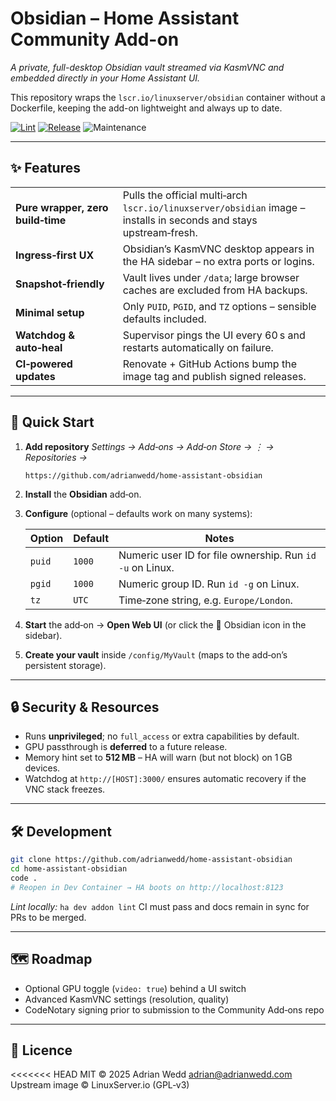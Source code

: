 # Obsidian – Home Assistant Community Add-on
*A private, full-desktop Obsidian vault streamed via KasmVNC and embedded directly in your Home Assistant UI.*

This repository wraps the `lscr.io/linuxserver/obsidian` container without a Dockerfile, keeping the add-on lightweight and always up to date.

[![Lint](https://github.com/adrianwedd/home-assistant-obsidian/actions/workflows/lint.yml/badge.svg)](https://github.com/adrianwedd/home-assistant-obsidian/actions/workflows/lint.yml)
[![Release](https://img.shields.io/github/v/release/adrianwedd/home-assistant-obsidian?sort=semver)](https://github.com/adrianwedd/home-assistant-obsidian/releases)
![Maintenance](https://img.shields.io/maintenance/yes/2025)

---

## ✨ Features

|   |   |
|---|---|
| **Pure wrapper, zero build‑time** | Pulls the official multi‑arch `lscr.io/linuxserver/obsidian` image – installs in seconds and stays upstream‑fresh. |
| **Ingress‑first UX** | Obsidian’s KasmVNC desktop appears in the HA sidebar – no extra ports or logins. |
| **Snapshot‑friendly** | Vault lives under `/data`; large browser caches are excluded from HA backups. |
| **Minimal setup** | Only `PUID`, `PGID`, and `TZ` options – sensible defaults included. |
| **Watchdog & auto‑heal** | Supervisor pings the UI every 60 s and restarts automatically on failure. |
| **CI‑powered updates** | Renovate + GitHub Actions bump the image tag and publish signed releases. |

---

## 🚀 Quick Start

1. **Add repository**
   *Settings → Add‑ons → Add‑on Store → ⋮ → Repositories →*

   ```text
   https://github.com/adrianwedd/home-assistant-obsidian
   ```

2. **Install** the **Obsidian** add‑on.
3. **Configure** (optional – defaults work on many systems):

   | Option | Default | Notes |
   |--------|---------|-------|
   | `puid` | `1000`  | Numeric user ID for file ownership. Run `id -u` on Linux. |
   | `pgid` | `1000`  | Numeric group ID. Run `id -g` on Linux. |
   | `tz`   | `UTC`   | Time‑zone string, e.g. `Europe/London`. |

4. **Start** the add‑on → **Open Web UI** (or click the 🧠 Obsidian icon in the sidebar).
5. **Create your vault** inside `/config/MyVault` (maps to the add‑on’s persistent storage).

---

## 🔒 Security & Resources

* Runs **unprivileged**; no `full_access` or extra capabilities by default.
* GPU passthrough is **deferred** to a future release.
* Memory hint set to **512 MB** – HA will warn (but not block) on 1 GB devices.
* Watchdog at `http://[HOST]:3000/` ensures automatic recovery if the VNC stack freezes.

---

## 🛠 Development

```bash
git clone https://github.com/adrianwedd/home-assistant-obsidian
cd home-assistant-obsidian
code .
# Reopen in Dev Container → HA boots on http://localhost:8123
```

*Lint locally:* `ha dev addon lint`
CI must pass and docs remain in sync for PRs to be merged.

---

## 🗺 Roadmap

* Optional GPU toggle (`video: true`) behind a UI switch
* Advanced KasmVNC settings (resolution, quality)
* CodeNotary signing prior to submission to the Community Add‑ons repo

---

## 📜 Licence

<<<<<<< HEAD
MIT © 2025 Adrian Wedd <adrian@adrianwedd.com>
Upstream image © LinuxServer.io (GPL‑v3)
